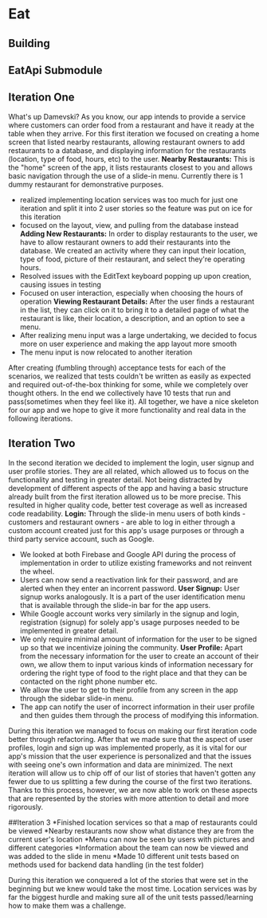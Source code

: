 # Eat

## Building

## EatApi Submodule

## Iteration One
What's up Damevski? As you know, our app intends to provide a service where customers can order food from a restaurant and have it ready at the table when they arrive. For this first iteration we focused on creating a home screen that listed nearby restaurants, allowing restaurant owners to add restaurants to a database, and displaying information for the restaurants (location, type of food, hours, etc) to the user.
__Nearby Restaurants:__ This is the "home" screen of the app, it lists restaurants closest to you and allows basic navigation through the use of a slide-in menu. Currently there is 1 dummy restaurant for demonstrative purposes.
* realized implementing location services was too much for just one iteration and split it into 2 user stories so the feature was put on ice for this iteration
* focused on the layout, view, and pulling from the database instead
__Adding New Restaurants:__ In order to display restaurants to the user, we have to allow restaurant owners to add their restaurants into the database. We created an activity where they can input their location, type of food, picture of their restaurant, and select they're operating hours.
* Resolved issues with the EditText keyboard popping up upon creation, causing issues in testing
* Focused on user interaction, especially when choosing the hours of operation
__Viewing Restaurant Details:__ After the user finds a restaurant in the list, they can click on it to bring it to a detailed page of what the restaurant is like, their location, a description, and an option to see a menu.
* After realizing menu input was a large undertaking, we decided to focus more on user experience and making the app layout more smooth
* The menu input is now relocated to another iteration

After creating (fumbling through) acceptance tests for each of the scenarios, we realized that tests couldn't be written as easily as expected and required out-of-the-box thinking for some, while we completely over thought others. In the end we collectively have 10 tests that run and pass(sometimes when they feel like it).
All together, we have a nice skeleton for our app and we hope to give it more functionality and real data in the following iterations.

## Iteration Two
In the second iteration we decided to implement the login, user signup and user profile stories. They are all related, which allowed us to focus on the functionality and testing in greater detail. Not being distracted by development of different aspects of the app and having a basic structure already built from the first iteration allowed us to be more precise. This resulted in higher quality code, better test coverage as well as increased code readability.
__Login:__ Through the slide-in menu users of both kinds - customers and restaurant owners - are able to log in either through a custom account created just for this app's usage purposes or through a third party service account, such as Google. 
* We looked at both Firebase and Google API during the process of implementation in order to utilize existing frameworks and not reinvent the wheel. 
* Users can now send a reactivation link for their password, and are alerted when they enter an incorrent password.
__User Signup:__ User signup works analogously. It is a part of the user identification menu that is available through the slide-in bar for the app users. 
* While Google account works very similarly in the signup and login, registration (signup) for solely app's usage purposes needed to be implemented in greater detail. 
* We only require minimal amount of information for the user to be signed up so that we incentivize joining the community.
__User Profile:__ Apart from the necessary information for the user to create an account of their own, we allow them to input various kinds of information necessary for ordering the right type of food to the right place and that they can be contacted on the right phone number etc. 
* We allow the user to get to their profile from any screen in the app through the sidebar slide-in menu.
* The app can notify the user of incorrect information in their user profile and then guides them through the process of modifying this information.

During this iteration we managed to focus on making our first iteration code better through refactoring. After that we made sure that the aspect of user profiles, login and sign up was implemented properly, as it is vital for our app's mission that the user experience is personalized and that the issues with seeing one's own information and data are minimized. 
The next iteration will allow us to chip off of our list of stories that haven't gotten any fewer due to us splitting a few during the course of the first two iterations. Thanks to this process, however, we are now able to work on these aspects that are represented by the stories with more attention to detail and more rigorously.

##Iteration 3
*Finished location services so that a map of restaurants could be viewed
*Nearby restaurants now show what distance they are from the current user's location
*Menu can now be seen by users with pictures and different categories
*Information about the team can now be viewed and was added to the slide in menu
*Made 10 different unit tests based on methods used for backend data handling (in the test folder)

During this iteration we conquered a lot of the stories that were set in the beginning but we knew would take the most time.
Location services was by far the biggest hurdle and making sure all of the unit tests passed/learning how to make them was
a challenge.